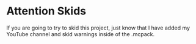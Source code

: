 # Attention Skids
If you are going to try to skid this project, just know that I have added my YouTube channel and skid warnings inside of the .mcpack.
